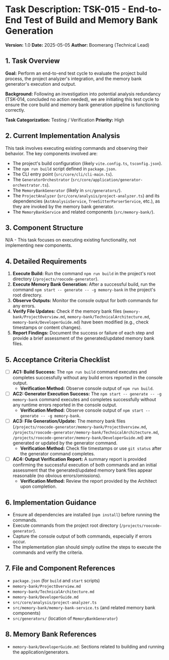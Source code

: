 # Task Description: TSK-015 - End-to-End Test of Build and Memory Bank Generation

**Version:** 1.0
**Date:** 2025-05-05
**Author:** Boomerang (Technical Lead)

## 1. Task Overview

**Goal:** Perform an end-to-end test cycle to evaluate the project build process, the project analyzer's integration, and the memory bank generator's execution and output.

**Background:** Following an investigation into potential analysis redundancy (TSK-014, concluded no action needed), we are initiating this test cycle to ensure the core build and memory bank generation pipeline is functioning correctly.

**Task Categorization:** Testing / Verification
**Priority:** High

## 2. Current Implementation Analysis

This task involves executing existing commands and observing their behavior. The key components involved are:
- The project's build configuration (likely `vite.config.ts`, `tsconfig.json`).
- The `npm run build` script defined in `package.json`.
- The CLI entry point (`src/core/cli/cli-main.ts`).
- The `GeneratorOrchestrator` (`src/core/application/generator-orchestrator.ts`).
- The `MemoryBankGenerator` (likely in `src/generators/`).
- The `ProjectAnalyzer` (`src/core/analysis/project-analyzer.ts`) and its dependencies (`AstAnalysisService`, `TreeSitterParserService`, etc.), as they are invoked by the memory bank generator.
- The `MemoryBankService` and related components (`src/memory-bank/`).

## 3. Component Structure

N/A - This task focuses on executing existing functionality, not implementing new components.

## 4. Detailed Requirements

1.  **Execute Build:** Run the command `npm run build` in the project's root directory (`/projects/roocode-generator`).
2.  **Execute Memory Bank Generation:** After a successful build, run the command `npm start -- generate -- -g memory-bank` in the project's root directory.
3.  **Observe Outputs:** Monitor the console output for both commands for any errors.
4.  **Verify File Updates:** Check if the memory bank files (`memory-bank/ProjectOverview.md`, `memory-bank/TechnicalArchitecture.md`, `memory-bank/DeveloperGuide.md`) have been modified (e.g., check timestamps or content changes).
5.  **Report Findings:** Document the success or failure of each step and provide a brief assessment of the generated/updated memory bank files.

## 5. Acceptance Criteria Checklist

-   [ ] **AC1: Build Success:** The `npm run build` command executes and completes successfully without any build errors reported in the console output.
    -   **Verification Method:** Observe console output of `npm run build`.
-   [ ] **AC2: Generator Execution Success:** The `npm start -- generate -- -g memory-bank` command executes and completes successfully without any runtime errors reported in the console output.
    -   **Verification Method:** Observe console output of `npm start -- generate -- -g memory-bank`.
-   [ ] **AC3: File Generation/Update:** The memory bank files (`/projects/roocode-generator/memory-bank/ProjectOverview.md`, `/projects/roocode-generator/memory-bank/TechnicalArchitecture.md`, `/projects/roocode-generator/memory-bank/DeveloperGuide.md`) are generated or updated by the generator command.
    -   **Verification Method:** Check file timestamps or use `git status` after the generator command completes.
-   [ ] **AC4: Output Verification Report:** A summary report is provided confirming the successful execution of both commands and an initial assessment that the generated/updated memory bank files appear reasonable (no obvious errors/omissions).
    -   **Verification Method:** Review the report provided by the Architect upon completion.

## 6. Implementation Guidance

-   Ensure all dependencies are installed (`npm install`) before running the commands.
-   Execute commands from the project root directory (`/projects/roocode-generator`).
-   Capture the console output of both commands, especially if errors occur.
-   The implementation plan should simply outline the steps to execute the commands and verify the criteria.

## 7. File and Component References

-   `package.json` (for `build` and `start` scripts)
-   `memory-bank/ProjectOverview.md`
-   `memory-bank/TechnicalArchitecture.md`
-   `memory-bank/DeveloperGuide.md`
-   `src/core/analysis/project-analyzer.ts`
-   `src/memory-bank/memory-bank-service.ts` (and related memory bank components)
-   `src/generators/` (location of `MemoryBankGenerator`)

## 8. Memory Bank References

-   `memory-bank/DeveloperGuide.md`: Sections related to building and running the application/generators.
